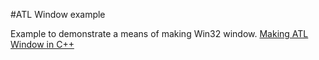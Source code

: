#ATL Window example

Example to demonstrate a means of making Win32 window.
[Making ATL Window in C++](http://roy-fokker.github.io/ATL%20Window%20Example.html)
